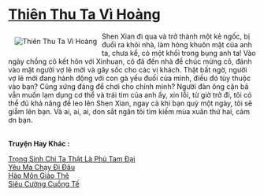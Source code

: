 <a href="https://truyentiki.com/thien-thu-ta-vi-hoang.33827/" title="Thiên Thu Ta Vì Hoàng"><h1>Thiên Thu Ta Vì Hoàng</h1></a><div style="display:table"><img align="right" style="float: left; padding: 10px;" src="https://truyentiki.com/a/img/str/src/33827.jpg" alt="Thiên Thu Ta Vì Hoàng">Shen Xian đi qua và trở thành một kẻ ngốc, bị đuổi ra khỏi nhà, làm hỏng khuôn mặt của anh ta, chưa kể, có một khối trong bụng anh ta! Vào ngày chồng cô kết hôn với Xinhuan, cô đã đến nhà để chúc mừng cô, đánh vào mặt người vợ lẽ mới và gây sốc cho các vị khách. Thật bất ngờ, người vợ lẽ mới đang hành động với con gà yếu đuối của mình, điều đó tùy thuộc vào bạn? Cũng xứng đáng để chơi cho chính mình? Người đàn ông cặn bã vẫn muốn lạm dụng cơ thể và trái tim của anh ấy, xin lỗi, từ giờ trở đi, tôi có thể đủ khả năng để leo lên Shen Xian, ngay cả khi bạn quỳ một ngày, tôi sẽ giẫm lên bạn. Và ai, ai, ai, don sắt ngăn tôi tìm kiếm mùa xuân thứ hai, cảm ơn bạn.</div><p><br><b>Truyện Hay Khác :</b></p><a href="https://truyentiki.com/trong-sinh-chi-ta-that-la-phu-tam-dai.33826/" alt="Trọng Sinh Chi Ta Thật Là Phú Tam Đại">Trọng Sinh Chi Ta Thật Là Phú Tam Đại</a><br/><a href="https://github.com/nownovels/top500/tree/master/truyenhay/33535/" alt="Yêu Ma Chạy Đi Đâu">Yêu Ma Chạy Đi Đâu</a><br/><a href="https://www.wattpad.com/story/227739290-ho-mn-gio-th" alt="Hào Môn Giảo Thê">Hào Môn Giảo Thê</a><br/><a href="https://truyentiki.wordpress.com/2020/06/08/sieu-cuong-cuong-te/" alt="Siêu Cường Cuồng Tế">Siêu Cường Cuồng Tế</a><br/>